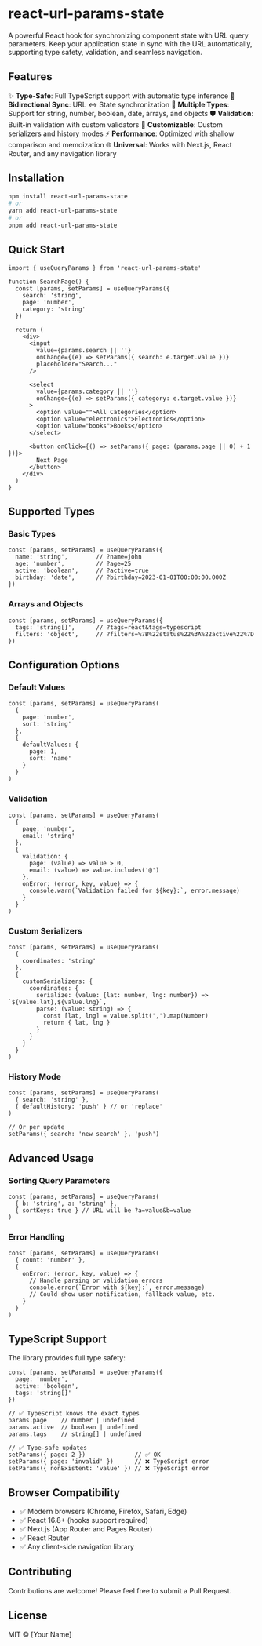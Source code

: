 # react-url-params-state

A powerful React hook for synchronizing component state with URL query parameters. Keep your application state in sync with the URL automatically, supporting type safety, validation, and seamless navigation.

## Features

✨ **Type-Safe**: Full TypeScript support with automatic type inference
🔄 **Bidirectional Sync**: URL ↔ State synchronization
🎯 **Multiple Types**: Support for string, number, boolean, date, arrays, and objects
🛡️ **Validation**: Built-in validation with custom validators
🔧 **Customizable**: Custom serializers and history modes
⚡ **Performance**: Optimized with shallow comparison and memoization
🌐 **Universal**: Works with Next.js, React Router, and any navigation library

## Installation

```bash
npm install react-url-params-state
# or
yarn add react-url-params-state
# or
pnpm add react-url-params-state
```

## Quick Start

```tsx
import { useQueryParams } from 'react-url-params-state'

function SearchPage() {
  const [params, setParams] = useQueryParams({
    search: 'string',
    page: 'number',
    category: 'string'
  })

  return (
    <div>
      <input
        value={params.search || ''}
        onChange={(e) => setParams({ search: e.target.value })}
        placeholder="Search..."
      />

      <select
        value={params.category || ''}
        onChange={(e) => setParams({ category: e.target.value })}
      >
        <option value="">All Categories</option>
        <option value="electronics">Electronics</option>
        <option value="books">Books</option>
      </select>

      <button onClick={() => setParams({ page: (params.page || 0) + 1 })}>
        Next Page
      </button>
    </div>
  )
}
```

## Supported Types

### Basic Types
```tsx
const [params, setParams] = useQueryParams({
  name: 'string',        // ?name=john
  age: 'number',         // ?age=25
  active: 'boolean',     // ?active=true
  birthday: 'date',      // ?birthday=2023-01-01T00:00:00.000Z
})
```

### Arrays and Objects
```tsx
const [params, setParams] = useQueryParams({
  tags: 'string[]',      // ?tags=react&tags=typescript
  filters: 'object',     // ?filters=%7B%22status%22%3A%22active%22%7D
})
```

## Configuration Options

### Default Values
```tsx
const [params, setParams] = useQueryParams(
  {
    page: 'number',
    sort: 'string'
  },
  {
    defaultValues: {
      page: 1,
      sort: 'name'
    }
  }
)
```

### Validation
```tsx
const [params, setParams] = useQueryParams(
  {
    page: 'number',
    email: 'string'
  },
  {
    validation: {
      page: (value) => value > 0,
      email: (value) => value.includes('@')
    },
    onError: (error, key, value) => {
      console.warn(`Validation failed for ${key}:`, error.message)
    }
  }
)
```

### Custom Serializers
```tsx
const [params, setParams] = useQueryParams(
  {
    coordinates: 'string'
  },
  {
    customSerializers: {
      coordinates: {
        serialize: (value: {lat: number, lng: number}) => `${value.lat},${value.lng}`,
        parse: (value: string) => {
          const [lat, lng] = value.split(',').map(Number)
          return { lat, lng }
        }
      }
    }
  }
)
```

### History Mode
```tsx
const [params, setParams] = useQueryParams(
  { search: 'string' },
  { defaultHistory: 'push' } // or 'replace'
)

// Or per update
setParams({ search: 'new search' }, 'push')
```

## Advanced Usage

### Sorting Query Parameters
```tsx
const [params, setParams] = useQueryParams(
  { b: 'string', a: 'string' },
  { sortKeys: true } // URL will be ?a=value&b=value
)
```

### Error Handling
```tsx
const [params, setParams] = useQueryParams(
  { count: 'number' },
  {
    onError: (error, key, value) => {
      // Handle parsing or validation errors
      console.error(`Error with ${key}:`, error.message)
      // Could show user notification, fallback value, etc.
    }
  }
)
```

## TypeScript Support

The library provides full type safety:

```tsx
const [params, setParams] = useQueryParams({
  page: 'number',
  active: 'boolean',
  tags: 'string[]'
})

// ✅ TypeScript knows the exact types
params.page    // number | undefined
params.active  // boolean | undefined
params.tags    // string[] | undefined

// ✅ Type-safe updates
setParams({ page: 2 })              // ✅ OK
setParams({ page: 'invalid' })      // ❌ TypeScript error
setParams({ nonExistent: 'value' }) // ❌ TypeScript error
```

## Browser Compatibility

- ✅ Modern browsers (Chrome, Firefox, Safari, Edge)
- ✅ React 16.8+ (hooks support required)
- ✅ Next.js (App Router and Pages Router)
- ✅ React Router
- ✅ Any client-side navigation library

## Contributing

Contributions are welcome! Please feel free to submit a Pull Request.

## License

MIT © [Your Name]